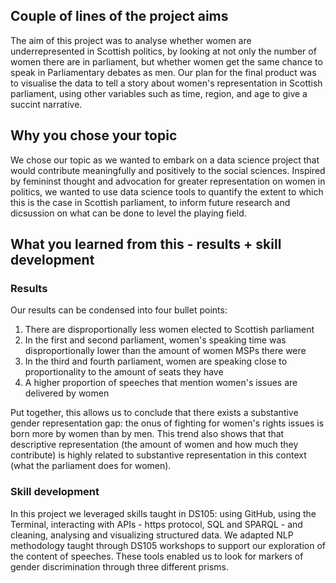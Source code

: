 ## Couple of lines of the project aims
The aim of this project was to analyse whether women are underrepresented in Scottish politics, by looking at not only the number of women there are in parliament, but whether women get the same chance to speak in Parliamentary debates as men. Our plan for the final product was to visualise the data to tell a story about women's representation in Scottish parliament, using other variables such as time, region, and age to give a succint narrative.


## Why you chose your topic
We chose our topic as we wanted to embark on a data science project that would contribute meaningfully and positively to the social sciences. Inspired by femininst thought and advocation for greater representation on women in politics, we wanted to use data science tools to quantify the extent to which this is the case in Scottish parliament, to inform future research and dicsussion on what can be done to level the playing field.


## What you learned from this - results + skill development
### Results
Our results can be condensed into four bullet points:
1. There are disproportionally less women elected to Scottish parliament
2. In the first and second parliament, women's speaking time was disproportionally lower than the amount of women MSPs there were
3. In the third and fourth parliament, women are speaking close to proportionality to the amount of seats they have
4. A higher proportion of speeches that mention women's issues are delivered by women

Put together, this allows us to conclude that there exists a substantive gender representation gap: the onus of fighting for women's rights issues is born more by women than by men. This trend also shows that that descriptive representation (the amount of women and how much they contribute) is highly related to substantive representation in this context (what the parliament does for women).

### Skill development
In this project we leveraged skills taught in DS105: using GitHub, using the Terminal, interacting with APIs - https protocol, SQL and SPARQL - and cleaning, analysing and visualizing structured data. We adapted NLP methodology taught through DS105 workshops to support our exploration of the content of speeches. These tools enabled us to look for markers of gender discrimination through three different prisms.
